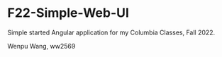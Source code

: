 # F22-Simple-Web-UI
Simple started Angular application for my Columbia Classes, Fall 2022.

Wenpu Wang, ww2569
